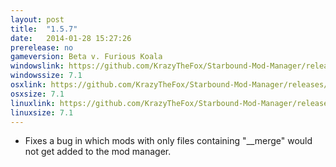 ```yaml
---
layout: post
title:  "1.5.7"
date:   2014-01-28 15:27:26
prerelease: no
gameversion: Beta v. Furious Koala
windowslink: https://github.com/KrazyTheFox/Starbound-Mod-Manager/releases/download/v1.5.7/StarboundModManager-KrazyTheFox.zip
windowssize: 7.1
osxlink: https://github.com/KrazyTheFox/Starbound-Mod-Manager/releases/download/v1.5.7/StarboundModManager-KrazyTheFox.zip
osxsize: 7.1
linuxlink: https://github.com/KrazyTheFox/Starbound-Mod-Manager/releases/download/v1.5.7/StarboundModManager-KrazyTheFox.zip
linuxsize: 7.1
---
```

<ul class="hyphen-list">
	<li>Fixes a bug in which mods with only files containing "__merge" would not get added to the mod manager.</li>
</ul>